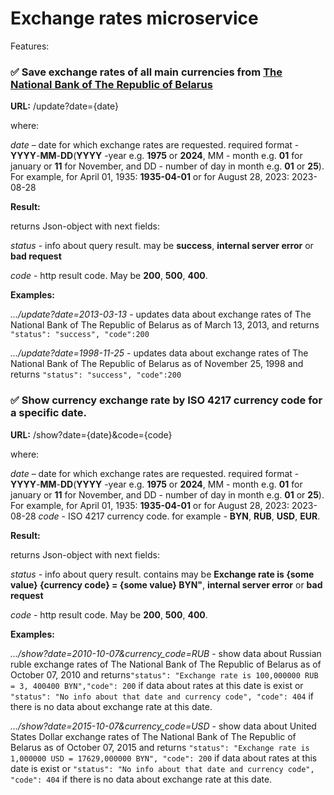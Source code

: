 # Exchange rates microservice 

Features:
###  ✅ Save exchange rates of all main currencies from [The National Bank of The Republic of Belarus](https://www.nbrb.by/engl) 


**URL:** /update?date={date}

where:

*date* – date for which exchange rates are requested. required format - **YYYY**-**MM**-**DD**(**YYYY** -year e.g. **1975** or **2024**, MM - month e.g.  **01** for january or **11** for November, and DD - number of day in month e.g. **01** or **25**). For example, for April 01, 1935: **1935-04-01** or for August 28, 2023: 2023-08-28

**Result:**

returns Json-object with next fields:

*status* - info about query result. may be **success**, **internal server error** or **bad request**

*code* - http result code. May be **200**, **500**, **400**.

**Examples:**
 
_.../update?date=2013-03-13_ - updates data about exchange rates of The National Bank of The Republic of Belarus as of March 13, 2013, and returns ```"status": "success", "code":200```

_.../update?date=1998-11-25_ - updates data about exchange rates of The National Bank of The Republic of Belarus as of November 25, 1998 and returns ```"status": "success", "code":200```



###  ✅ Show currency exchange rate by ISO 4217 currency code for a specific date.

**URL:** /show?date={date}&code={code}

where:

*date* – date for which exchange rates are requested. required format - **YYYY**-**MM**-**DD**(**YYYY** -year e.g. **1975** or **2024**, MM - month e.g.  **01** for january or **11** for November, and DD - number of day in month e.g. **01** or **25**). For example, for April 01, 1935: **1935-04-01** or for August 28, 2023: 2023-08-28
*code* - ISO 4217 currency code. for example - **BYN**, **RUB**, **USD**, **EUR**.

**Result:**

returns Json-object with next fields:

*status* - info about query result. contains may be **Exchange rate is {some 
value} {currency code} = {some value} BYN"**, **internal server error** 
or **bad request**

*code* - http result code. May be **200**, **500**, **400**.

**Examples:**
 
_.../show?date=2010-10-07&currency_code=RUB_ - show data about Russian ruble 
exchange rates of The National Bank of The Republic of Belarus as of 
October 07, 2010 and returns```"status": "Exchange rate is 100,000000 RUB = 3,
400400 BYN","code": 200``` if data about rates at this date is exist or 
```"status": "No info about that date and currency code", "code": 404``` if 
there is no data about exchange rate at this date.

_.../show?date=2015-10-07&currency_code=USD_ - show data about United States 
Dollar exchange rates of The National Bank of The Republic of Belarus as of
October 07, 2015 and returns ```"status": "Exchange rate is 1,000000 USD =
17629,000000 BYN", "code": 200``` if data about rates at this date is exist or 
```"status": "No info about that date and currency code", "code": 404``` if 
there is no data about exchange rate at this date.


